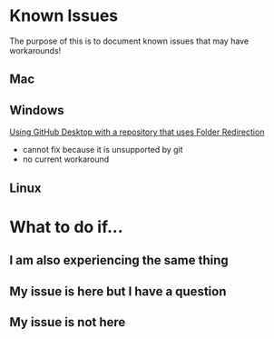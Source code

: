 # Known Issues

The purpose of this is to document known issues that may have workarounds!

## Mac
## Windows
[Using GitHub Desktop with a repository that uses Folder Redirection](https://github.com/desktop/desktop/issues/2972)
 * cannot fix because it is unsupported by git
 * no current workaround

## Linux

# What to do if...
## I am also experiencing the same thing
## My issue is here but I have a question
## My issue is not here



